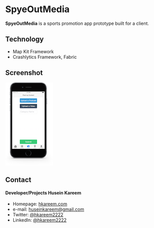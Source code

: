 SpyeOutMedia
======
**SpyeOutMedia** is a sports promotion app prototype built for a client.

## Technology
* Map Kit Framework
* Crashlytics Framework, Fabric

## Screenshot
![Screenshot iOS](/SpyeOutMediaScreenShot.png)

## Contact
#### Developer/Projects Husein Kareem
* Homepage: [hkareem.com](http://hkareem.com/)
* e-mail: [huseinkareem@gmail.com](mailto:huseinkareem@gmail.com)
* Twitter: [@hkareem2222](https://twitter.com/hkareem2222)
* LinkedIn: [@hkareem2222](https://www.linkedin.com/in/hkareem2222)